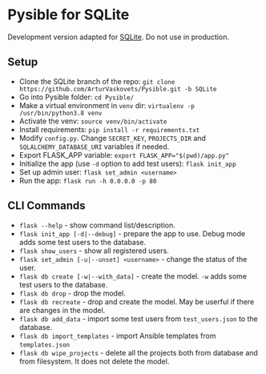 # Pysible for SQLite

Development version adapted for [SQLite](https://www.sqlite.org/). Do not use in production.

## Setup
- Clone the SQLite branch of the repo: ```git clone https://github.com/ArturVaskovets/Pysible.git -b SQLite```
- Go into Pysible folder: ```cd Pysible/```
- Make a virtual environment in ```venv``` dir: ```virtualenv -p /usr/bin/python3.8 venv```
- Activate the venv: ```source venv/bin/activate```
- Install requirements: ```pip install -r requirements.txt```
- Modify ```config.py```. Change ```SECRET_KEY```, ```PROJECTS_DIR``` and ```SQLALCHEMY_DATABASE_URI``` variables if needed.
- Export FLASK_APP variable: ```export FLASK_APP="$(pwd)/app.py"```
- Initialize the app (use ```-d``` option to add test users): ```flask init_app```
- Set up admin user: ```flask set_admin <username>```
- Run the app: ```flask run -h 0.0.0.0 -p 80```

## CLI Commands
- ```flask --help``` - show command list/description.
- ```flask init_app [-d|--debug]``` - prepare the app to use. Debug mode adds some test users to the database.
- ```flask show_users``` - show all registered users.
- ```flask set_admin [-u|--unset] <username>``` - change the status of the user.
- ```flask db create [-w|--with_data]``` - create the model. ```-w``` adds some test users to the database.
- ```flask db drop``` - drop the model.
- ```flask db recreate``` - drop and create the model. May be userful if there are changes in the model.
- ```flask db add_data``` - import some test users from ```test_users.json``` to the database. 
- ```flask db import_templates``` - import Ansible templates from ```templates.json``` 
- ```flask db wipe_projects``` - delete all the projects both from database and from filesystem. It does not delete the model.